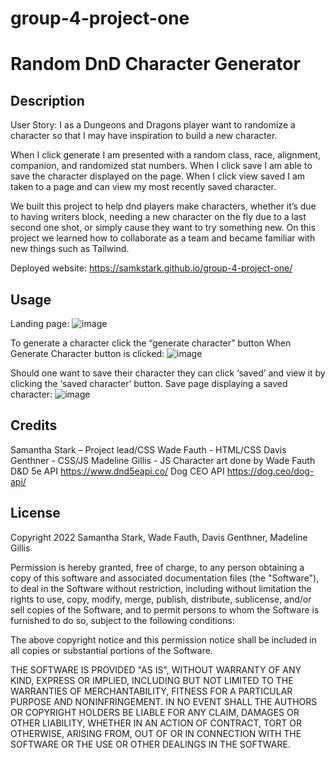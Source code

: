 # group-4-project-one
# Random DnD Character Generator

## Description

User Story: I as a Dungeons and Dragons player want to randomize a character so that I may have inspiration to build a new character.

When I click generate I am presented with a random class, race, alignment, companion, and randomized stat numbers.
When I click save I am able to save the character displayed on the page.
When I click view saved I am taken to a page and can view my most recently saved character.


We built this project to help dnd players make characters, whether it’s due to having writers block, needing a new character on the fly due to a last second one shot, or simply cause they want to try something new.
On this project we learned how to collaborate as a team and became familiar with new things such as Tailwind.

Deployed website: https://samkstark.github.io/group-4-project-one/


## Usage
Landing page:
![image](https://user-images.githubusercontent.com/112782694/207778739-176d9d16-0cba-40e5-b6c8-d461201d494e.png)

To generate a character click the “generate character” button
When Generate Character button is clicked:
![image](https://user-images.githubusercontent.com/112782694/207779218-9a16533d-f62c-4e79-b9a2-c404e8888704.png)

Should one want to save their character they can click ‘saved’ and view it by clicking the ‘saved character’ button.
Save page displaying a saved character:
![image](https://user-images.githubusercontent.com/112782694/207779435-ddddccc1-7dbe-4e59-9fa3-c6fdc5a3f307.png)



## Credits

Samantha Stark – Project lead/CSS
Wade Fauth - HTML/CSS
Davis Genthner - CSS/JS
Madeline Gillis - JS
Character art done by Wade Fauth
D&D 5e API https://www.dnd5eapi.co/
Dog CEO API https://dog.ceo/dog-api/



## License

Copyright 2022 Samantha Stark, Wade Fauth, Davis Genthner, Madeline Gillis

Permission is hereby granted, free of charge, to any person obtaining a copy of this software and associated documentation files (the "Software"), to deal in the Software without restriction, including without limitation the rights to use, copy, modify, merge, publish, distribute, sublicense, and/or sell copies of the Software, and to permit persons to whom the Software is furnished to do so, subject to the following conditions:

The above copyright notice and this permission notice shall be included in all copies or substantial portions of the Software.

THE SOFTWARE IS PROVIDED "AS IS", WITHOUT WARRANTY OF ANY KIND, EXPRESS OR IMPLIED, INCLUDING BUT NOT LIMITED TO THE WARRANTIES OF MERCHANTABILITY, FITNESS FOR A PARTICULAR PURPOSE AND NONINFRINGEMENT. IN NO EVENT SHALL THE AUTHORS OR COPYRIGHT HOLDERS BE LIABLE FOR ANY CLAIM, DAMAGES OR OTHER LIABILITY, WHETHER IN AN ACTION OF CONTRACT, TORT OR OTHERWISE, ARISING FROM, OUT OF OR IN CONNECTION WITH THE SOFTWARE OR THE USE OR OTHER DEALINGS IN THE SOFTWARE.
